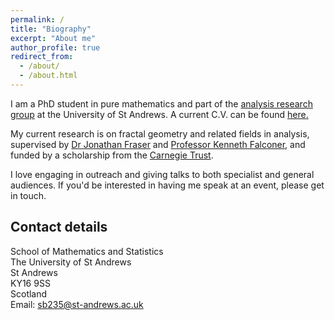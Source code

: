 ```yaml
---
permalink: /
title: "Biography"
excerpt: "About me"
author_profile: true
redirect_from:
  - /about/
  - /about.html
---
```



I am a PhD student in pure mathematics and part of the [analysis research group](http://www.mcs.st-andrews.ac.uk/pg/pure/Analysis/) at the University of St Andrews.
A current C.V. can be found [here.](http://stuartburrell.github.io/files/cv.pdf)

My current research is on fractal geometry and related fields in analysis, supervised by [Dr Jonathan Fraser](http://www.mcs.st-andrews.ac.uk/~jmf32/) and
[Professor Kenneth Falconer](http://www.mcs.st-and.ac.uk/~kenneth/), and funded by a scholarship from the [Carnegie Trust](https://www.carnegie-trust.org/).

I love engaging in outreach and giving talks to both specialist and general audiences. If you'd be interested in having me speak at an event, please get in touch.

## Contact details

School of Mathematics and Statistics  
The University of St Andrews  
St Andrews  
KY16 9SS  
Scotland  
Email: sb235@st-andrews.ac.uk
